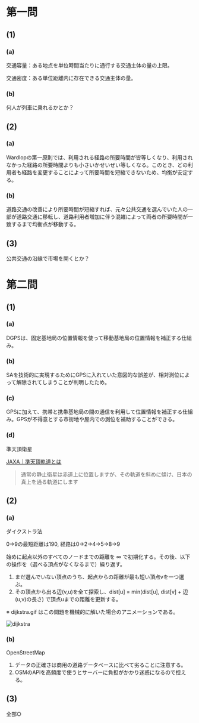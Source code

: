 # 第一問

## (1)

### (a)

交通容量：ある地点を単位時間当たりに通行する交通主体の量の上限。

交通密度：ある単位距離内に存在できる交通主体の量。

### (b)

何人が列車に乗れるかとか？

## (2)

### (a)

Wardlopの第一原則では、利用される経路の所要時間が皆等しくなり、利用されなかった経路の所要時間よりも小さいかせいぜい等しくなる。このとき、どの利用者も経路を変更することによって所要時間を短縮できないため、均衡が安定する。

### (b)

道路交通の改善により所要時間が短縮すれば、元々公共交通を選んでいた人の一部が道路交通に移転し、道路利用者増加に伴う混雑によって両者の所要時間が一致するまで均衡点が移動する。

## (3)

公共交通の沿線で市場を開くとか？

# 第二問

## (1)

### (a)

DGPSは、固定基地局の位置情報を使って移動基地局の位置情報を補正する仕組み。

### (b)

SAを技術的に実現するためにGPSに入れていた意図的な誤差が、相対測位によって解除されてしまうことが判明したため。

### (c)

GPSに加えて、携帯と携帯基地局の間の通信を利用して位置情報を補正する仕組み。GPSが不得意とする市街地や屋内での測位を補助することができる。

### (d)

準天頂衛星

[JAXA｜準天頂軌道とは](https://www.jaxa.jp/countdown/f18/overview/orbit_j.html)

> 通常の静止衛星は赤道上に位置しますが、その軌道を斜めに傾け、日本の真上を通る軌道にします

## (2)

### (a)

ダイクストラ法

0→9の最短距離は190, 経路は0→2→4→5→8→9

始めに起点以外のすべてのノードまでの距離を $\infty$ で初期化する。その後、以下の操作を（選べる頂点がなくなるまで）繰り返す。

1. まだ選んでいない頂点のうち、起点からの距離が最も短い頂点vを一つ選ぶ。
2. その頂点から出る辺(v,u)を全て探索し、dist[u] = min(dist[u], dist[v] + 辺(u,v)の長さ) で頂点uまでの距離を更新する。

※ dijkstra.gif はこの問題を機械的に解いた場合のアニメーションである。

![dijkstra](/dijkstra.gif)

### (b)

OpenStreetMap

1. データの正確さは商用の道路データベースに比べて劣ることに注意する。
2. OSMのAPIを高頻度で使うとサーバーに負担がかかり迷惑になるので控える。

## (3)

全部○
